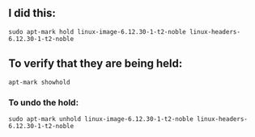 ## I did this:
`sudo apt-mark hold linux-image-6.12.30-1-t2-noble linux-headers-6.12.30-1-t2-noble`

## To verify that they are being held:
`apt-mark showhold`

### To undo the hold:
`sudo apt-mark unhold linux-image-6.12.30-1-t2-noble linux-headers-6.12.30-1-t2-noble`

